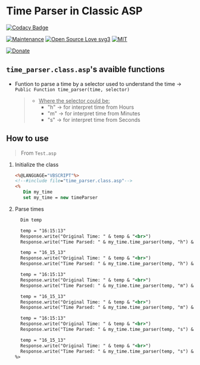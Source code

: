 # Time Parser in Classic ASP

[![Codacy Badge](https://app.codacy.com/project/badge/Grade/45b733bc57964de78b9d4f046b03d12e)](https://app.codacy.com/gh/R0mb0/Time_Parser_classic_asp/dashboard?utm_source=gh&utm_medium=referral&utm_content=&utm_campaign=Badge_grade)

[![Maintenance](https://img.shields.io/badge/Maintained%3F-yes-green.svg)](https://github.com/R0mb0/Time_Parser_classic_asp)
[![Open Source Love svg3](https://badges.frapsoft.com/os/v3/open-source.svg?v=103)](https://github.com/R0mb0/Time_Parser_classic_asp)
[![MIT](https://img.shields.io/badge/License-MIT-blue.svg)](https://opensource.org/license/mit)

[![Donate](https://img.shields.io/badge/PayPal-Donate%20to%20Author-blue.svg)](http://paypal.me/R0mb0)

## `time_parser.class.asp`'s avaible functions

- Funtion to parse a time by a selector used to understand the time -> `Public Function time_parser(time, selector)`
  >
  > - <ins>Where the selector could be:</ins>
  >   - "h" -> for interpret time from Hours
  >   - "m" -> for interpret time from Minutes
  >   - "s" -> for interpret time from Seconds

## How to use 

> From `Test.asp`

1. Initialize the class
   ```asp
   <%@LANGUAGE="VBSCRIPT"%>
   <!--#include file="time_parser.class.asp"-->
   <%
      Dim my_time 
      set my_time = new timeParser
   ```
2. Parse times
   ```asp
     Dim temp
   
     temp = "16:15:13"
     Response.write("Original Time: " & temp & "<br>")
     Response.write("Time Parsed: " & my_time.time_parser(temp, "h") & " Setting: h <br><br>")

     temp = "16_15_13"
     Response.write("Original Time: " & temp & "<br>")
     Response.write("Time Parsed: " & my_time.time_parser(temp, "h") & " Setting: h <br><br>")

     temp = "16:15:13"
     Response.write("Original Time: " & temp & "<br>")
     Response.write("Time Parsed: " & my_time.time_parser(temp, "m") & " Setting: m <br><br>")

     temp = "16_15_13"
     Response.write("Original Time: " & temp & "<br>")
     Response.write("Time Parsed: " & my_time.time_parser(temp, "m") & " Setting: m <br><br>")

     temp = "16:15:13"
     Response.write("Original Time: " & temp & "<br>")
     Response.write("Time Parsed: " & my_time.time_parser(temp, "s") & " Setting: s <br><br>")

     temp = "16_15_13"
     Response.write("Original Time: " & temp & "<br>")
     Response.write("Time Parsed: " & my_time.time_parser(temp, "s") & " Setting: s <br><br>")
   %>
   ```
